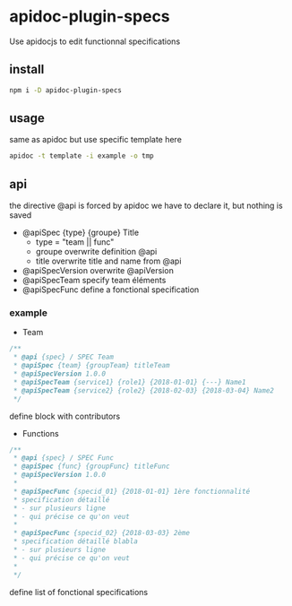 # apidoc-plugin-specs
Use apidocjs to edit functionnal specifications

## install

```bash
npm i -D apidoc-plugin-specs
```
## usage

same as apidoc but use specific template here

```bash
apidoc -t template -i example -o tmp
```

## api

the directive  @api is forced by apidoc
we have to declare it, but nothing is saved

- @apiSpec {type} {groupe} Title
    * type = "team || func"
    * groupe overwrite definition @api
    * title overwrite title and name from @api
- @apiSpecVersion overwrite @apiVersion
- @apiSpecTeam specify team éléments
- @apiSpecFunc define a fonctional specification

### example
- Team

```javascript
/**
 * @api {spec} / SPEC Team
 * @apiSpec {team} {groupTeam} titleTeam
 * @apiSpecVersion 1.0.0
 * @apiSpecTeam {service1} {role1} {2018-01-01} {---} Name1
 * @apiSpecTeam {service2} {role2} {2018-02-03} {2018-03-04} Name2
 */
```

define block with contributors

- Functions

```javascript
/**
 * @api {spec} / SPEC Func
 * @apiSpec {func} {groupFunc} titleFunc
 * @apiSpecVersion 1.0.0
 *
 * @apiSpecFunc {specid_01} {2018-01-01} 1ère fonctionnalité
 * specification détaillé
 * - sur plusieurs ligne
 * - qui précise ce qu'on veut
 *
 * @apiSpecFunc {specid_02} {2018-03-03} 2ème
 * specification détaillé blabla
 * - sur plusieurs ligne
 * - qui précise ce qu'on veut
 *
 */
```

define list of fonctional specifications
